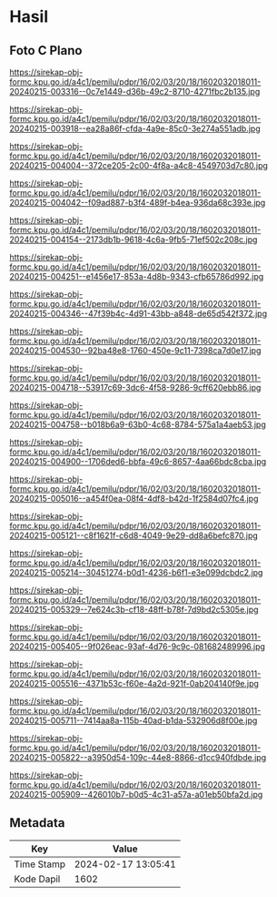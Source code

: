 # Hasil

## Foto C Plano

https://sirekap-obj-formc.kpu.go.id/a4c1/pemilu/pdpr/16/02/03/20/18/1602032018011-20240215-003316--0c7e1449-d36b-49c2-8710-4271fbc2b135.jpg

https://sirekap-obj-formc.kpu.go.id/a4c1/pemilu/pdpr/16/02/03/20/18/1602032018011-20240215-003918--ea28a86f-cfda-4a9e-85c0-3e274a551adb.jpg

https://sirekap-obj-formc.kpu.go.id/a4c1/pemilu/pdpr/16/02/03/20/18/1602032018011-20240215-004004--372ce205-2c00-4f8a-a4c8-4549703d7c80.jpg

https://sirekap-obj-formc.kpu.go.id/a4c1/pemilu/pdpr/16/02/03/20/18/1602032018011-20240215-004042--f09ad887-b3f4-489f-b4ea-936da68c393e.jpg

https://sirekap-obj-formc.kpu.go.id/a4c1/pemilu/pdpr/16/02/03/20/18/1602032018011-20240215-004154--2173db1b-9618-4c6a-9fb5-71ef502c208c.jpg

https://sirekap-obj-formc.kpu.go.id/a4c1/pemilu/pdpr/16/02/03/20/18/1602032018011-20240215-004251--e1456e17-853a-4d8b-9343-cfb65786d992.jpg

https://sirekap-obj-formc.kpu.go.id/a4c1/pemilu/pdpr/16/02/03/20/18/1602032018011-20240215-004346--47f39b4c-4d91-43bb-a848-de65d542f372.jpg

https://sirekap-obj-formc.kpu.go.id/a4c1/pemilu/pdpr/16/02/03/20/18/1602032018011-20240215-004530--92ba48e8-1760-450e-9c11-7398ca7d0e17.jpg

https://sirekap-obj-formc.kpu.go.id/a4c1/pemilu/pdpr/16/02/03/20/18/1602032018011-20240215-004718--53917c69-3dc6-4f58-9286-9cff620ebb86.jpg

https://sirekap-obj-formc.kpu.go.id/a4c1/pemilu/pdpr/16/02/03/20/18/1602032018011-20240215-004758--b018b6a9-63b0-4c68-8784-575a1a4aeb53.jpg

https://sirekap-obj-formc.kpu.go.id/a4c1/pemilu/pdpr/16/02/03/20/18/1602032018011-20240215-004900--1706ded6-bbfa-49c6-8657-4aa66bdc8cba.jpg

https://sirekap-obj-formc.kpu.go.id/a4c1/pemilu/pdpr/16/02/03/20/18/1602032018011-20240215-005016--a454f0ea-08f4-4df8-b42d-1f2584d07fc4.jpg

https://sirekap-obj-formc.kpu.go.id/a4c1/pemilu/pdpr/16/02/03/20/18/1602032018011-20240215-005121--c8f1621f-c6d8-4049-9e29-dd8a6befc870.jpg

https://sirekap-obj-formc.kpu.go.id/a4c1/pemilu/pdpr/16/02/03/20/18/1602032018011-20240215-005214--30451274-b0d1-4236-b6f1-e3e099dcbdc2.jpg

https://sirekap-obj-formc.kpu.go.id/a4c1/pemilu/pdpr/16/02/03/20/18/1602032018011-20240215-005329--7e624c3b-cf18-48ff-b78f-7d9bd2c5305e.jpg

https://sirekap-obj-formc.kpu.go.id/a4c1/pemilu/pdpr/16/02/03/20/18/1602032018011-20240215-005405--9f026eac-93af-4d76-9c9c-081682489996.jpg

https://sirekap-obj-formc.kpu.go.id/a4c1/pemilu/pdpr/16/02/03/20/18/1602032018011-20240215-005516--4371b53c-f60e-4a2d-921f-0ab204140f9e.jpg

https://sirekap-obj-formc.kpu.go.id/a4c1/pemilu/pdpr/16/02/03/20/18/1602032018011-20240215-005711--7414aa8a-115b-40ad-b1da-532906d8f00e.jpg

https://sirekap-obj-formc.kpu.go.id/a4c1/pemilu/pdpr/16/02/03/20/18/1602032018011-20240215-005822--a3950d54-109c-44e8-8866-d1cc940fdbde.jpg

https://sirekap-obj-formc.kpu.go.id/a4c1/pemilu/pdpr/16/02/03/20/18/1602032018011-20240215-005909--426010b7-b0d5-4c31-a57a-a01eb50bfa2d.jpg


## Metadata

| Key        | Value               |
| ---------- | ------------------- |
| Time Stamp | 2024-02-17 13:05:41 |
| Kode Dapil | 1602                |



